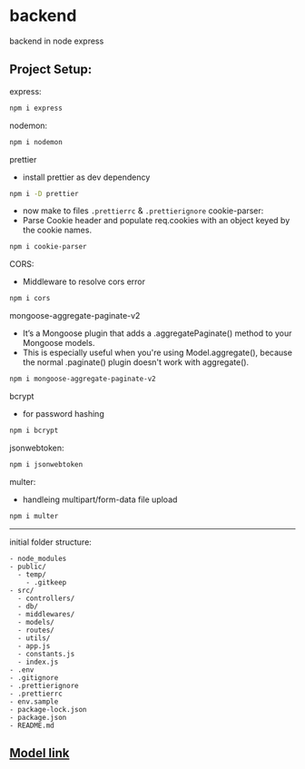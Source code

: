 # backend
backend in node express


## Project Setup:

express:
```bash
npm i express
```
nodemon: 
```bash
npm i nodemon
```
prettier
- install prettier as dev dependency
```bash
npm i -D prettier
```
- now make to files `.prettierrc` & `.prettierignore`
cookie-parser: 
- Parse Cookie header and populate req.cookies with an object keyed by the cookie names.
```bash
npm i cookie-parser
```
CORS: 
- Middleware to resolve cors error

```bash
npm i cors
```
mongoose-aggregate-paginate-v2
- It’s a Mongoose plugin that adds a .aggregatePaginate() method to your Mongoose models.
- This is especially useful when you're using Model.aggregate(), because the normal .paginate() plugin doesn't work with aggregate().
```bash
npm i mongoose-aggregate-paginate-v2
```
bcrypt
- for password hashing
```bash 
npm i bcrypt
```
jsonwebtoken:
```bash 
npm i jsonwebtoken
```
multer: 
- handleing multipart/form-data  file upload
```bash
npm i multer
```


---
initial folder structure:
```
- node_modules
- public/
  - temp/
    - .gitkeep
- src/
  - controllers/
  - db/
  - middlewares/
  - models/
  - routes/
  - utils/
  - app.js
  - constants.js
  - index.js
- .env
- .gitignore
- .prettierignore
- .prettierrc
- env.sample
- package-lock.json
- package.json
- README.md
```



## [Model link](https://app.eraser.io/workspace/rIcLf0VAL9Q4JxebA3Rl?origin=share)